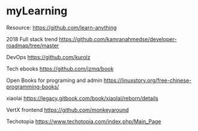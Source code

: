 # myLearning

Resource:
https://github.com/learn-anything

2018 Full stack trend
https://github.com/kamranahmedse/developer-roadmap/tree/master

DevOps
https://github.com/kurolz

Tech ebooks
https://github.com/jzmq/book

Open Books for programing and admin
https://linuxstory.org/free-chinese-programming-books/

xiaolai
https://legacy.gitbook.com/book/xiaolai/reborn/details

VertX frontend
https://github.com/monkeyaround

Techotopia
https://www.techotopia.com/index.php/Main_Page
